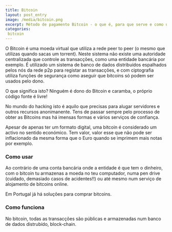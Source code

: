 ```yaml
---
title: Bitcoin
layout: post_entry
image: /media/bitcoin.png
excerpt: Método de pagamento Bitcoin - o que é, para que serve e como usar?
categories:
 bitcoin
---
```


O Bitcoin é uma moeda virtual que utiliza a rede peer to peer (o mesmo que utilizas quando sacas um torrent). Neste sistema não existe uma autoridade centralizada que controle as transacções, como uma entidade bancária por exemplo.
É utilizado um sistema de banco de dados distribuídos espalhados pelos nós da rede p2p para registar as transacções, e com ciptografia utiliza funções de segurança como aseguir que bitcoins só podem ser usados pelo dono.

O que significa isto? Ninguém é dono do Bitcoin e caramba, o próprio código fonte é livre!

No mundo do hacking isto é aquilo que precisas para alugar servidores e outros recursos anonimanente. Tens de passar sempre pelo processo de obter as Bitcoins mas há imensas formas e vários serviços de confiança.

Apesar de apenas ter um formato digital, uma bitcoin é considerado um activo no sentido económico. Tem valor, valor esse que não pode ser inflacionado da mesma forma que o Euro quando se imprimem mais notas por exemplo.


### Como usar

Ao contrário de uma conta bancária onde a entidade é que tem o dinheiro, com o bitcoin tu armazenas a moeda no teu computador, numa pen drive (cuidado, demasiado casos de acidentes!!) ou até mesmo num serviço de alojamento de bitcoins online.

Em Portugal já há soluções para comprar bitcoins.


### Como funciona

No bitcoin, todas as transacções são públicas e armazenadas num banco de dados distrubído, block-chain.